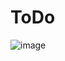 ﻿# ToDo

![image](https://github.com/SOUBHAGYA01/ToDo/assets/104819882/615c9866-1a3c-4ff3-bce3-a9d6bc0b5d55)

